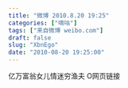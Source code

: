 ```yaml
---
title: "微博 2010.8.20 19:25"
categories: ["嘀咕"]
tags: ["来自微博 weibo.com"]
draft: false
slug: "XbnEgo"
date: "2010-08-20 19:25:00"
---
```


<p>亿万富翁女儿情迷穷渔夫 O网页链接 ​​​​</p>
